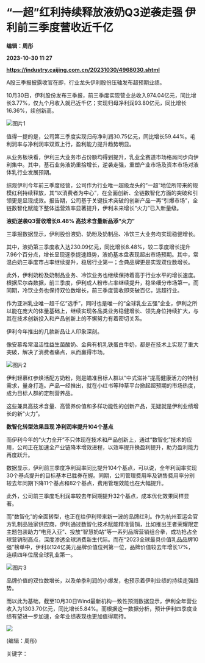 # “一超”红利持续释放液奶Q3逆袭走强 伊利前三季度营收近千亿
**编辑：周彤**

**2023-10-30 11:27**

**https://industry.caijing.com.cn/20231030/4968030.shtml**

A股三季报披露收官在即，行业龙头伊利股份压轴发布超预期业绩。

10月30日，伊利股份发布三季报，前三季度实现营业总收入974.04亿元，同比增长3.77%，仅九个月收入就已近千亿；实现归母净利润93.80亿元，同比增长16.36%，续创新高。

![图片1](https://tx2.cdn.caijing.com.cn/2023/1030/1698663436468.png)

值得一提的是，公司第三季度实现归母净利润30.75亿元，同比增长59.44%。毛利润率与净利润率双双上行，盈利能力提升趋势明显。

从业务板块看，伊利三大业务市占份额均得到提升，乳业全赛道市场格局同步向伊利集中。其中，基石业务液奶重拾增长，逆袭走强，重塑产业市场及资本市场对液体乳行业发展预期。

综观伊利今年前三季度经营，公司作为行业唯一超级龙头的“一超”地位所带来的规模红利持续释放，其“以消费者为中心”，在全面创新、全链数智化方面的突破和引领更是显现成效。报告期，公司基于关键技术突破的创新产品一再“引爆市场”，全链数智化赋能下整体运营效率显著提升，伊利未来增长“火力”已入新量级。

**液奶逆袭Q3营收增长8.48% 高技术含量新品添“火力”**

三季报数据显示，伊利股份液奶、奶粉及奶制品、冷饮三大业务均实现稳健增长。

其中，液奶第三季度收入达230.09亿元，同比增长8.48%，较二季度增长提升7.96个百分点，增长呈现逐季提速趋势，液奶基本盘表现超出市场预期。其中，常温白奶三季度市占率继续提升，稳居行业第一；金典品牌更是实现双位数增长。

此外，伊利奶粉及奶制品业务、冷饮业务也继续保持着高于行业水平的增长速度。根据尼尔森数据，前三季度，伊利成人粉市占率继续提升，稳坐细分市场第一。而同期，冷饮业务也保持双位数增长，前三季度营收即突破百亿，远超行业。

作为亚洲乳业唯一超千亿“选手”，同时也是唯一的“全球乳业五强”企业，伊利之所以能在庞大的体量基础上，继续实现各品类业务稳健增长、领先身位持续扩大，与其在技术创新投入和产品创新上的不懈努力有着密切关系。

伊利今年推出的几款新品让人印象深刻。

像安慕希常温活性益生菌酸奶、金典有机乳铁蛋白牛奶，都是在技术上实现了重大突破，解决了消费者痛点，从而赢得市场。

![图片2](https://img4.caijing.com.cn/2023/1030/1698663498188.png)

伊利轻慕红参焕活配方奶粉，则是瞄准目标人群以“中式滋补”提高健康活力的特别需求，量身打造。产品一经推出，就在小红书等种草平台掀起超预期的市场热度，成为目标人群的定制营养品。

这些兼具高技术含量、高营养价值和多样功能性的创新产品，无疑就是伊利业绩增长的新“火力”。

**数智化转型效果显现 净利润率提升104个基点**

而伊利今年的“火力全开”不只体现在技术和产品创新上，通过“数智化”技术的应用，公司正在加速全产业链降本增效进程，以效率提升换盈利提升，助力盈利能力再度跃升。

数据显示，伊利前三季度净利润率同比提升104个基点，可以说，全年利润率实现30个基点提升的目标基本已胜券在握。同期，公司管理费用率及销售费用率分别较去年同期下降11个基点和82个基点，费用管理效能也在大幅提升。

此外，公司前三季度毛利润率较去年同期提升32个基点，成本优化效果同样显著。

而“数智化”的全面转型，也正在给伊利带来新一波的品牌红利。作为杭州亚运会官方乳制品独家供应商，伊利通过数智化技术赋能精准营销，比如推出王者荣耀限定主题包装助力“电竞入亚”、投放“智慧奶站”等一系列品牌营销组合拳，成功抢占全球营销制高点，深度渗透全球消费新生代际。而在“2023全球最具价值乳品品牌10强”榜单中，伊利以124亿美元品牌价值位列第一位，品牌价值较去年增长17%，连续四年位居全球乳业第一。

![图片3](https://tx1.cdn.caijing.com.cn/2023/1030/1698663515937.jpg)

品牌价值的双位数增长，以及单季利润的小爆发，也预示着伊利业绩的持续走强趋势。

而以此为基础，截至10月30日Wind最新机构一致性预测数据显示，伊利全年营业收入为1303.70亿元，同比增长5.84%。而根据这一数据分析，预计伊利四季度业绩有望进一步加速，全年业绩表现也更加值得期待。

![](https://tx1.cdn.caijing.com.cn/2014-03-27/114048455.jpg)

(编辑：周彤)

关键字：